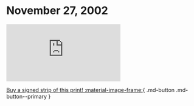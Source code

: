 # November 27, 2002

![](https://www.achewood.com/comic.php?date=11272002)

[Buy a signed strip of this print! :material-image-frame:](https://achewood-holiday-pop-up.myshopify.com/products/strip#11272002){ .md-button .md-button--primary }
